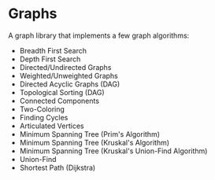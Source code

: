# Graphs
A graph library that implements a few graph algorithms:  
- Breadth First Search
- Depth First Search
- Directed/Undirected Graphs
- Weighted/Unweighted Graphs
- Directed Acyclic Graphs (DAG)
- Topological Sorting (DAG)
- Connected Components
- Two-Coloring
- Finding Cycles
- Articulated Vertices
- Minimum Spanning Tree (Prim's Algorithm)
- Minimum Spanning Tree (Kruskal's Algorithm)
- Minimum Spanning Tree (Kruskal's Union-Find Algorithm)
- Union-Find
- Shortest Path (Dijkstra)

